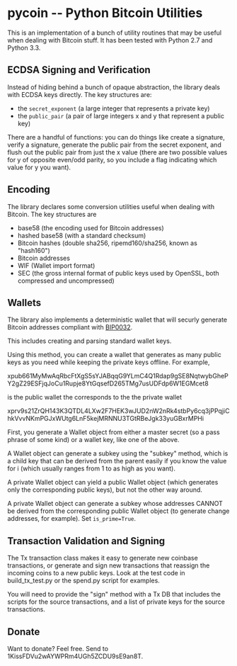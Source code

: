 pycoin -- Python Bitcoin Utilities
==================================

This is an implementation of a bunch of utility routines that may be useful when dealing with Bitcoin stuff. It has been tested with Python 2.7 and Python 3.3.


ECDSA Signing and Verification
------------------------------

Instead of hiding behind a bunch of opaque abstraction, the library deals with ECDSA keys directly. The key structures are:

- the ```secret_exponent``` (a large integer that represents a private key)
- the ```public_pair``` (a pair of large integers x and y that represent a public key)

There are a handful of functions: you can do things like create a signature, verify a signature, generate the public pair from the secret exponent, and flush out the public pair from just the x value (there are two possible values for y of opposite even/odd parity, so you include a flag indicating which value for y you want).


Encoding
--------

The library declares some conversion utilities useful when dealing with Bitcoin. The key structures are

* base58 (the encoding used for Bitcoin addresses)
* hashed base58 (with a standard checksum)
* Bitcoin hashes (double sha256, ripemd160/sha256, known as "hash160")
* Bitcoin addresses
* WIF (Wallet import format)
* SEC (the gross internal format of public keys used by OpenSSL, both compressed and uncompressed)


Wallets
-------

The library also implements a deterministic wallet that will securly generate Bitcoin addresses compliant with [BIP0032].

This includes creating and parsing standard wallet keys.

Using this method, you can create a wallet that generates as many public keys as you need while keeping the private keys offline. For example,

xpub661MyMwAqRbcFtXgS5sYJABqqG9YLmC4Q1Rdap9gSE8NqtwybGhePY2gZ29ESFjqJoCu1Rupje8YtGqsefD265TMg7usUDFdp6W1EGMcet8

is the public wallet the corresponds to the the private wallet

xprv9s21ZrQH143K3QTDL4LXw2F7HEK3wJUD2nW2nRk4stbPy6cq3jPPqjiChkVvvNKmPGJxWUtg6LnF5kejMRNNU3TGtRBeJgk33yuGBxrMPHi

First, you generate a Wallet object from either a master secret (so a pass phrase of some kind) or a wallet key, like one of the above.

A Wallet object can generate a subkey using the "subkey" method, which is a child key that can be derived from the parent easily if you know the value for i (which usually ranges from 1 to as high as you want).

A private Wallet object can yield a public Wallet object (which generates only the corresponding public keys), but not the other way around.

A private Wallet object can generate a subkey whose addresses CANNOT be derived from the corresponding public Wallet object (to generate change addresses, for example). Set ```is_prime=True```.


Transaction Validation and Signing
----------------------------------

The Tx transaction class makes it easy to generate new coinbase transactions, or generate and sign new transactions that reassign the incoming coins to a new public keys. Look at the test code in build_tx_test.py or the spend.py script for examples.

You will need to provide the "sign" method with a Tx DB that includes the scripts for the source transactions, and a list of private keys 
for the source transactions.


Donate
------

Want to donate? Feel free. Send to 1KissFDVu2wAYWPRm4UGh5ZCDU9sE9an8T.


[BIP0032]: https://en.bitcoin.it/wiki/BIP_0032

